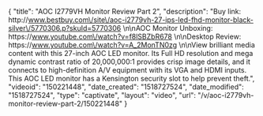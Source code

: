 {
    "title": "AOC I2779VH Monitor Review Part 2",
    "description": "Buy link: http:\/\/www.bestbuy.com\/site\/aoc-i2779vh-27-ips-led-fhd-monitor-black-silver\/5770306.p?skuId=5770306 \n\nAOC Monitor Unboxing: https:\/\/www.youtube.com\/watch?v=f8lSBZbR678 \n\nDesktop Review: https:\/\/www.youtube.com\/watch?v=A_2MonTN0zg \n\nView brilliant media content with this 27-inch AOC LED monitor. Its Full HD resolution and mega dynamic contrast ratio of 20,000,000:1 provides crisp image details, and it connects to high-definition A\/V equipment with its VGA and HDMI inputs. This AOC LED monitor has a Kensington security slot to help prevent theft.",
    "videoid": "150221448",
    "date_created": "1518727524",
    "date_modified": "1518727524",
    "type": "captivate",
    "layout": "video",
    "url": "\/v\/aoc-i2779vh-monitor-review-part-2\/150221448"
}